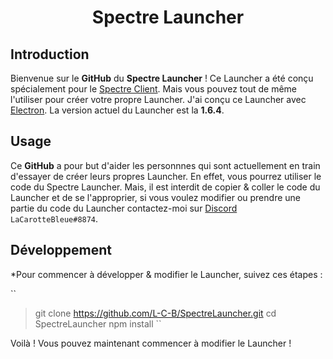 <h1 align="center">Spectre Launcher</h1>

## Introduction

Bienvenue sur le **GitHub** du **Spectre Launcher** ! Ce Launcher a été conçu spécialement pour le [Spectre Client](https://spectreclient.fr/). Mais vous pouvez tout de même l'utiliser pour créer votre propre Launcher.
J'ai conçu ce Launcher avec [Electron](https://www.electronjs.org/). La version actuel du Launcher est la **1.6.4**.

## Usage

Ce **GitHub** a pour but d'aider les personnnes qui sont actuellement en train d'essayer de créer leurs propres Launcher. En effet, vous pourrez utiliser le code du Spectre Launcher.
Mais, il est interdit de copier & coller le code du Launcher et de se l'approprier, si vous voulez modifier ou prendre une partie du code du Launcher contactez-moi sur [Discord](https://discord.gg/qHwGDUN) `LaCarotteBleue#8874`.

## Développement 

*Pour commencer à développer & modifier le Launcher, suivez ces étapes :

`` 
> git clone https://github.com/L-C-B/SpectreLauncher.git
> cd SpectreLauncher
> npm install
`` 

Voilà ! Vous pouvez maintenant commencer à modifier le Launcher !
